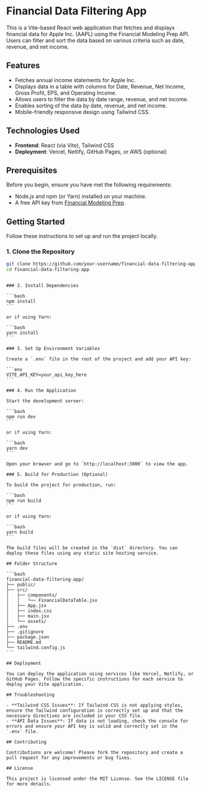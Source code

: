 # Financial Data Filtering App

This is a Vite-based React web application that fetches and displays financial data for Apple Inc. (AAPL) using the Financial Modeling Prep API. Users can filter and sort the data based on various criteria such as date, revenue, and net income.

## Features

- Fetches annual income statements for Apple Inc.
- Displays data in a table with columns for Date, Revenue, Net Income, Gross Profit, EPS, and Operating Income.
- Allows users to filter the data by date range, revenue, and net income.
- Enables sorting of the data by date, revenue, and net income.
- Mobile-friendly responsive design using Tailwind CSS.

## Technologies Used

- **Frontend**: React (via Vite), Tailwind CSS
- **Deployment**: Vercel, Netlify, GitHub Pages, or AWS (optional)

## Prerequisites

Before you begin, ensure you have met the following requirements:

- Node.js and npm (or Yarn) installed on your machine.
- A free API key from [Financial Modeling Prep](https://financialmodelingprep.com/developer/docs/).

## Getting Started

Follow these instructions to set up and run the project locally.

### 1. Clone the Repository

```bash
git clone https://github.com/your-username/financial-data-filtering-app.git
cd financial-data-filtering-app
```

````

### 2. Install Dependencies

```bash
npm install
```

or if using Yarn:

```bash
yarn install
```

### 3. Set Up Environment Variables

Create a `.env` file in the root of the project and add your API key:

```env
VITE_API_KEY=your_api_key_here
```

### 4. Run the Application

Start the development server:

```bash
npm run dev
```

or if using Yarn:

```bash
yarn dev
```

Open your browser and go to `http://localhost:3000` to view the app.

### 5. Build for Production (Optional)

To build the project for production, run:

```bash
npm run build
```

or if using Yarn:

```bash
yarn build
```

The build files will be created in the `dist` directory. You can deploy these files using any static site hosting service.

## Folder Structure

```bash
financial-data-filtering-app/
├── public/
├── src/
│   ├── components/
│   │   └── FinancialDataTable.jsx
│   ├── App.jsx
│   ├── index.css
│   ├── main.jsx
│   └── assets/
├── .env
├── .gitignore
├── package.json
├── README.md
└── tailwind.config.js
```

## Deployment

You can deploy the application using services like Vercel, Netlify, or GitHub Pages. Follow the specific instructions for each service to deploy your Vite application.

## Troubleshooting

- **Tailwind CSS Issues**: If Tailwind CSS is not applying styles, ensure the Tailwind configuration is correctly set up and that the necessary directives are included in your CSS file.
- **API Data Issues**: If data is not loading, check the console for errors and ensure your API key is valid and correctly set in the `.env` file.

## Contributing

Contributions are welcome! Please fork the repository and create a pull request for any improvements or bug fixes.

## License

This project is licensed under the MIT License. See the LICENSE file for more details.
````
